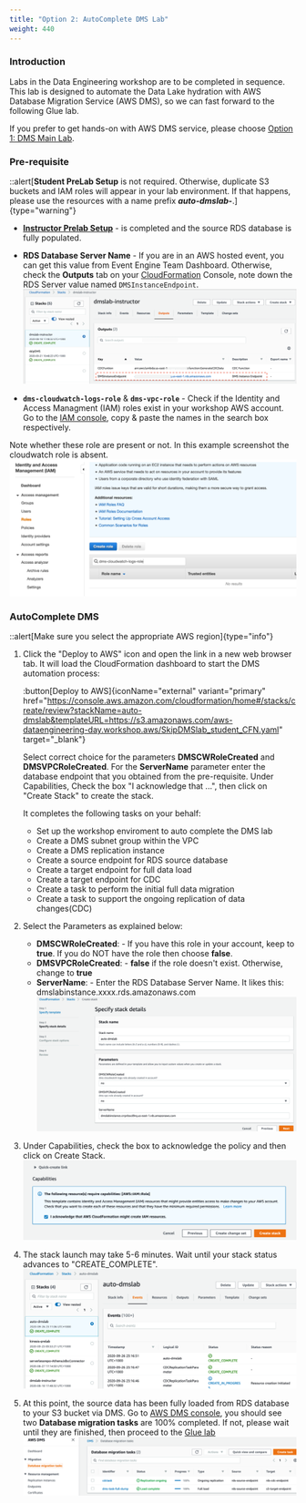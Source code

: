 ```yaml
---
title: "Option 2: AutoComplete DMS Lab"
weight: 440
---
```


### Introduction

Labs in the Data Engineering workshop are to be completed in sequence. This lab is designed to automate the Data Lake hydration with AWS Database Migration Service (AWS DMS), so we can fast forward to the following Glue lab. 

If you prefer to get hands-on with AWS DMS service, please choose [Option 1: DMS Main Lab](/static/400/401.html). 


### Pre-requisite

::alert[**Student PreLab Setup** is not required. Otherwise, duplicate S3 buckets and IAM roles will appear in your lab environment. If that happens, please use the resources with a name prefix ***auto-dmslab-***.]{type="warning"}

- [**Instructor Prelab Setup**](/400/401/410-pre-lab-1) - is completed and the source RDS database is fully populated.
- **RDS Database Server Name** - If you are in an AWS hosted event, you can get this value from Event Engine Team Dashboard. Otherwise, check the **Outputs** tab on your [CloudFormation](https://console.aws.amazon.com/cloudformation/home) Console, note down the RDS Server value named `DMSInstanceEndpoint`.
![](/static/400/images/78.png)

- **`dms-cloudwatch-logs-role`** & **`dms-vpc-role`** -  Check if the Identity and Access Managment (IAM) roles exist in your workshop AWS account. Go to the [IAM console](https://console.aws.amazon.com/iam/home#/roles), copy & paste the names in the search box respectively. 

Note whether these role are present or not. In this example screenshot the cloudwatch role is absent. 
![](/static/400/images/79.png)


### AutoComplete DMS

::alert[Make sure you select the appropriate AWS region]{type="info"}

1. Click the "Deploy to AWS" icon and open the link in a new web browser tab. It will load the CloudFormation dashboard to start the DMS automation process:
   
   :button[Deploy to AWS]{iconName="external" variant="primary" href="https://console.aws.amazon.com/cloudformation/home#/stacks/create/review?stackName=auto-dmslab&templateURL=https://s3.amazonaws.com/aws-dataengineering-day.workshop.aws/SkipDMSlab_student_CFN.yaml" target="_blank"}

   Select correct choice for the parameters **DMSCWRoleCreated** and **DMSVPCRoleCreated**. For the **ServerName** parameter enter the database endpoint that you obtained from the pre-requisite. Under Capabilities, Check the box "I acknowledge that ...", then click on "Create Stack" to create the stack.

	It completes the following tasks on your behalf:
   - Set up the workshop enviroment to auto complete the DMS lab	
   - Create a DMS subnet group within the VPC
   - Create a DMS replication instance
   - Create a source endpoint for RDS source database
   - Create a target endpoint for full data load
   - Create a target endpoint for CDC
   - Create a task to perform the initial full data migration
   - Create a task to support the ongoing replication of data changes(CDC)


2. Select the Parameters as explained below: 
    - **DMSCWRoleCreated**: - If you have this role in your account, keep to **true**. If you do NOT have the role then choose **false**.
	- **DMSVPCRoleCreated**: - **false** if the role doesn't exist. Otherwise, change to **true**
	- **ServerName**: - Enter the RDS Database Server Name.  It likes this: dmslabinstance.xxxx<region>.rds.amazonaws.com
	![](/static/400/images/80.png)

3. Under Capabilities, check the box to acknowledge the policy and then click on Create Stack. 
	![](/static/400/images/23.png) 

4. The stack launch may take 5-6 minutes. Wait until your stack status advances to "CREATE_COMPLETE".
	![](/static/400/images/81.png) 

5. At this point, the source data has been fully loaded from RDS database to your S3 bucket via DMS. Go to [AWS DMS console](https://console.aws.amazon.com/dms/v2/home#tasks), you should see two **Database migration tasks** are 100% completed. If not, please wait until they are finished, then proceed to the [Glue lab](../600.html)
	![](/static/400/images/82.png) 
